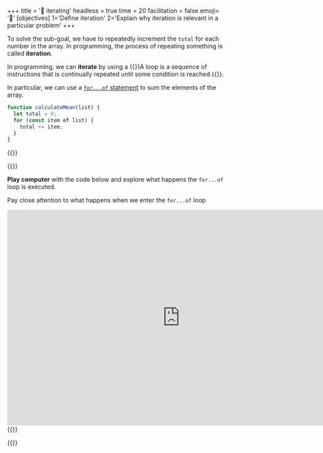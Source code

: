 +++
title = '🔁 iterating'
headless = true
time = 20
facilitation = false
emoji= '🧩'
[objectives]
    1='Define iteration'
    2='Explain why iteration is relevant in a particular problem'
+++

To solve the sub-goal, we have to repeatedly increment the `total` for each number in the array. In programming, the process of repeating something is called **iteration**.

In programming, we can **iterate** by using a {{<tooltip title="loop">}}A loop is a sequence of instructions that is continually repeated until some condition is reached.{{</tooltip>}}.

In particular, we can use a [`for...of` statement](https://developer.mozilla.org/en-US/docs/Web/JavaScript/Reference/Statements/for...of) to sum the elements of the array.

```js
function calculateMean(list) {
  let total = 0;
  for (const item of list) {
    total += item;
  }
}
```

{{<tabs name="Playing computer">}}

{{<tab name="🕹️ Playing computer">}}

**Play computer** with the code below and explore what happens the `for...of` loop is executed.

Pay close attention to what happens when we enter the `for...of` loop

<iframe title="for..of loop" width="800" height="500" frameborder="0" src="https://pythontutor.com/iframe-embed.html#code=function%20calculateMean%28list%29%20%7B%0A%20%20let%20total%20%3D%200%3B%0A%20%20for%20%28const%20item%20of%20list%29%20%7B%0A%20%20%20%20total%20%2B%3D%20item%3B%0A%20%20%7D%0A%7D%0A%0AcalculateMean%28%5B10,20,30,40,50%5D%29%3B&codeDivHeight=400&codeDivWidth=350&cumulative=false&curInstr=0&heapPrimitives=nevernest&origin=opt-frontend.js&py=js&rawInputLstJSON=%5B%5D&textReferences=false"> </iframe>
{{</tab>}}

{{</tabs>}}
